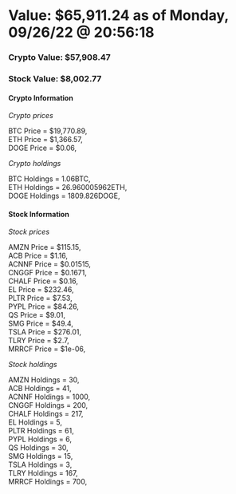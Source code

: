 # Value: $65,911.24 as of Monday, 09/26/22 @ 20:56:18 

### Crypto Value: $57,908.47

### Stock Value: $8,002.77

#### Crypto Information 
*Crypto prices* 

BTC Price = $19,770.89,  
ETH Price = $1,366.57,  
DOGE Price = $0.06,  


*Crypto holdings* 

BTC Holdings = 1.06BTC,  
ETH Holdings = 26.960005962ETH,  
DOGE Holdings = 1809.826DOGE,  


#### Stock Information 

*Stock prices* 

AMZN Price = $115.15,  
ACB Price = $1.16,  
ACNNF Price = $0.01515,  
CNGGF Price = $0.1671,  
CHALF Price = $0.16,  
EL Price = $232.46,  
PLTR Price = $7.53,  
PYPL Price = $84.26,  
QS Price = $9.01,  
SMG Price = $49.4,  
TSLA Price = $276.01,  
TLRY Price = $2.7,  
MRRCF Price = $1e-06,  


*Stock holdings* 

AMZN Holdings = 30,  
ACB Holdings = 41,  
ACNNF Holdings = 1000,  
CNGGF Holdings = 200,  
CHALF Holdings = 217,  
EL Holdings = 5,  
PLTR Holdings = 61,  
PYPL Holdings = 6,  
QS Holdings = 30,  
SMG Holdings = 15,  
TSLA Holdings = 3,  
TLRY Holdings = 167,  
MRRCF Holdings = 700,  


